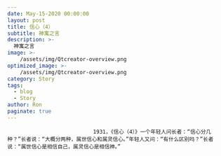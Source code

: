 ```yaml
---
date: May-15-2020 00:00:00
layout: post
title: 信心（4）
subtitle: 神寓之言
description: >-
  神寓之言
image: >-
    /assets/img/Qtcreator-overview.png
optimized_image: >-
    /assets/img/Qtcreator-overview.png
category: Story
tags:
  - blog
  - Story
author: Ron
paginate: true
---
```


							　　1931，《信心（4）》一个年轻人问长者：“信心分几种？”长者说：“大概分两种，属世信心和属灵信心。”年轻人又问：“有什么区别吗？”长者说：“属世信心是相信自己，属灵信心是相信神。”
							
							
						